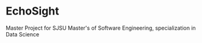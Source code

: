 # EchoSight
Master Project for SJSU Master's of Software Engineering, specialization in Data Science
